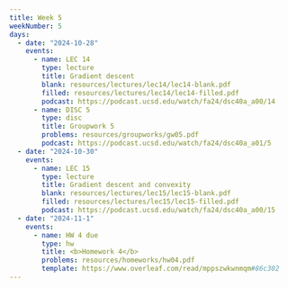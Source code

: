 ```yaml
---
title: Week 5
weekNumber: 5
days:
  - date: "2024-10-28"
    events:
      - name: LEC 14
        type: lecture
        title: Gradient descent
        blank: resources/lectures/lec14/lec14-blank.pdf
        filled: resources/lectures/lec14/lec14-filled.pdf
        podcast: https://podcast.ucsd.edu/watch/fa24/dsc40a_a00/14
      - name: DISC 5
        type: disc
        title: Groupwork 5
        problems: resources/groupworks/gw05.pdf
        podcast: https://podcast.ucsd.edu/watch/fa24/dsc40a_a01/5
  - date: "2024-10-30"
    events:
      - name: LEC 15
        type: lecture
        title: Gradient descent and convexity
        blank: resources/lectures/lec15/lec15-blank.pdf
        filled: resources/lectures/lec15/lec15-filled.pdf
        podcast: https://podcast.ucsd.edu/watch/fa24/dsc40a_a00/15
  - date: "2024-11-1"
    events:
      - name: HW 4 due
        type: hw
        title: <b>Homework 4</b>
        problems: resources/homeworks/hw04.pdf
        template: https://www.overleaf.com/read/mppszwkwnmqm#86c302
---
```

